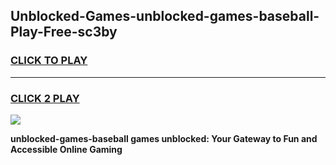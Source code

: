 
## Unblocked-Games-unblocked-games-baseball-Play-Free-sc3by
<h3>
<a href="https://premium76.site?title=unblocked-games-baseball&ref=18A1">CLICK TO PLAY</a></h3>
<hr>

<h3>
<a href="https://premium76.site?title=unblocked-games-baseball&ref=18A1">CLICK 2 PLAY</a>
  
</h3>

<a href="https://premium76.site?title=unblocked-games-baseball&ref=18A1"><img src="https://clearcache.store/games.png"></a>


**unblocked-games-baseball games unblocked: Your Gateway to Fun and Accessible Online Gaming**
